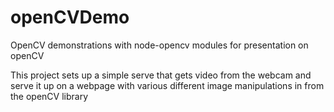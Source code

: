# openCVDemo
OpenCV demonstrations with node-opencv modules for presentation on openCV

This project sets up a simple serve that gets video from the webcam and serve it up on a webpage with various different
image manipulations in from the openCV library
